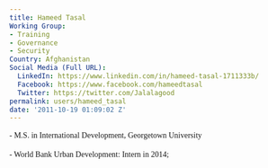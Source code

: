 ```yaml
---
title: Hameed Tasal
Working Group:
- Training
- Governance
- Security
Country: Afghanistan
Social Media (Full URL):
  LinkedIn: https://www.linkedin.com/in/hameed-tasal-1711333b/
  Facebook: https://www.facebook.com/hameedtasal
  Twitter: https://twitter.com/Jalalagood
permalink: users/hameed_tasal
date: '2011-10-19 01:09:02 Z'
---
```

<p><span style="font-family: Georgia, 'Times New Roman', serif; font-size: 14px; line-height: 19.6000003814697px;">- M.S. in International Development, Georgetown University</span></p><p><span style="font-family: Georgia, 'Times New Roman', serif; font-size: 14px; line-height: 19.6000003814697px;">- World Bank Urban Development: Intern in 2014;</span></p>
